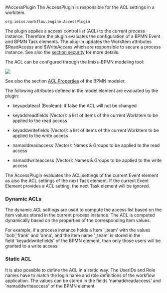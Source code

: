 #AccessPlugin
The AccessPlugin is responsible for the ACL settings in a workitem.

    org.imixs.workflow.engine.AccessPlugin

The plugin applies a access control list (ACL) to the current process instance. 
Therefore the plugin evaluates the configuration of a BPMN Event and BPMN Task elements. The plug-in updates the
WorkItem attributes $ReadAccess and $WriteAccess which are responsible to secure a process instance. 
See also the [section security](../acl.html) for more details. 

The ACL can be configured through the Imixs-BPMN modeling tool:



<img src="../../images/modelling/bpmn_screen_21.png"/>  

See also the section [ACL Properties](http://www.imixs.org/doc/modelling/activities.html#ACL_Properties) of the BPMN modeler. 

The following attributes defined in the model element are evaluated by the plugin:

 * keyupdateacl (Boolean): if false the ACL will not be changed
 
 * keyaddreadfields (Vector): a list of items of the current WorkItem to be applied to the read access
 
 * keyaddwritefields (Vector): a list of items of the current WorkItem to be applied to the write access
 
 * namaddreadaccess (Vector): Names & Groups to be applied to the read access
 
 * namaddwriteaccess (Vector): Names & Groups to be applied to the write access

The AccessPlugin  evaluates the ACL settings of the current Event element as also the  ACL settings of the next Task element. 
If the current Event Element provides a ACL setting, the next Task element will be ignored. 

 


### Dynamic ACLs

The dynamic ACL settings are used to compute the access list based on the item values stored in the current process instance. 
The ACL is computed dynamically based on the properties of the corresponding item values. 

For example, if a process instance holds a Item '\_team' with the values 'bob','frank' and 'anna', and the item name '\_team' is stored in the  
field 'keyaddwritefields' of the BPMN element, than only those users will be granted to a write access. 


### Static ACL 
It is also possible to define the ACL in a static way. The UserIDs and Role names have to match the  login name and role definitions of the workflow application. The values can be stored in the fields 'namaddreadaccess' and 'namaddwriteaccess' of the BPMN element.  
  